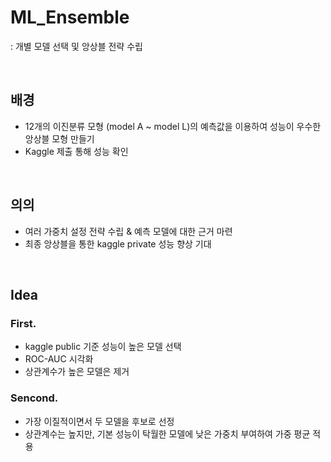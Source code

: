 # ML_Ensemble
: 개별 모델 선택 및 앙상블 전략 수립

<br>

## 배경
- 12개의 이진분류 모형 (model A ~ model L)의 예측값을 이용하여 성능이 우수한 앙상블 모형 만들기
- Kaggle 제출 통해 성능 확인
<br>

## 의의
- 여러 가중치 설정 전략 수립 & 예측 모델에 대한 근거 마련
- 최종 앙상블을 통한 kaggle private 성능 향상 기대
<br>

## Idea

### First.
- kaggle public 기준 성능이 높은 모델 선택
- ROC-AUC 시각화
- 상관계수가 높은 모델은 제거

### Sencond.
- 가장 이질적이면서 두 모델을 후보로 선정
- 상관계수는 높지만, 기본 성능이 탁월한 모델에 낮은 가중치 부여하여 가중 평균 적용
